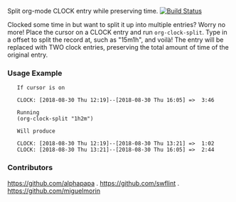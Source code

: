 Split org-mode CLOCK entry while preserving time.  [![Build Status](https://travis-ci.org/justintaft/org-clock-split.svg?branch=master)](https://travis-ci.org/justintaft/org-clock-split)

Clocked some time in but want to split it up into multiple entries? Worry no more!  Place the cursor on a CLOCK entry and run `org-clock-split`. Type in a offset to split the record at, such as "15m1h", and voilà!  The entry will be replaced with TWO clock entries, preserving the total amount of time of the original entry.  

### Usage Example
      
       If cursor is on 

       CLOCK: [2018-08-30 Thu 12:19]--[2018-08-30 Thu 16:05] =>  3:46
       
       Running
       (org-clock-split "1h2m") 
       
       Will produce
    
       CLOCK: [2018-08-30 Thu 12:19]--[2018-08-30 Thu 13:21] =>  1:02
       CLOCK: [2018-08-30 Thu 13:21]--[2018-08-30 Thu 16:05] =>  2:44


### Contributors

https://github.com/alphapapa . 
https://github.com/swflint . 
https://github.com/miguelmorin
